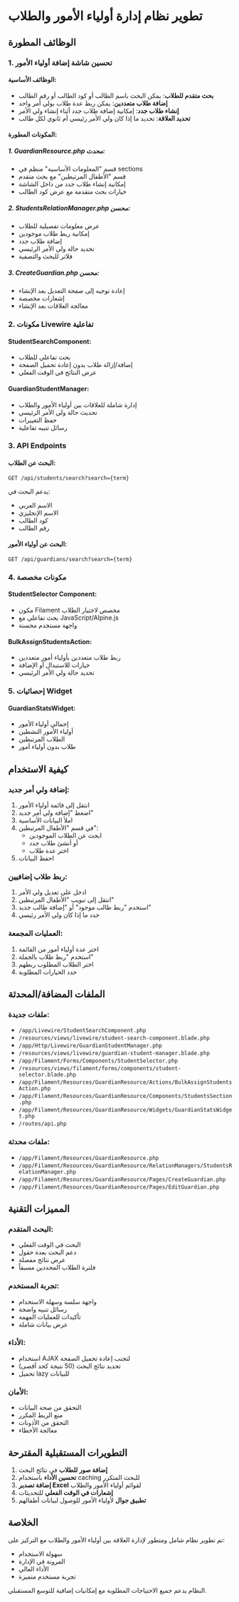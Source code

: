 # تطوير نظام إدارة أولياء الأمور والطلاب

## الوظائف المطورة

### 1. تحسين شاشة إضافة أولياء الأمور

#### الوظائف الأساسية:
- **بحث متقدم للطلاب**: يمكن البحث باسم الطالب أو كود الطالب أو رقم الطالب
- **إضافة طلاب متعددين**: يمكن ربط عدة طلاب بولي أمر واحد
- **إنشاء طلاب جدد**: إمكانية إضافة طلاب جدد أثناء إنشاء ولي الأمر
- **تحديد العلاقة**: تحديد ما إذا كان ولي الأمر رئيسي أم ثانوي لكل طالب

#### المكونات المطورة:

##### 1. GuardianResource.php محدث:
- قسم "المعلومات الأساسية" منظم في sections
- قسم "الأطفال المرتبطين" مع بحث متقدم
- إمكانية إنشاء طلاب جدد من داخل الشاشة
- خيارات بحث متقدمة مع عرض كود الطالب

##### 2. StudentsRelationManager.php محسن:
- عرض معلومات تفصيلية للطلاب
- إمكانية ربط طلاب موجودين
- إضافة طلاب جدد
- تحديد حالة ولي الأمر الرئيسي
- فلاتر للبحث والتصفية

##### 3. CreateGuardian.php محسن:
- إعادة توجيه إلى صفحة التعديل بعد الإنشاء
- إشعارات مخصصة
- معالجة العلاقات بعد الإنشاء

### 2. مكونات Livewire تفاعلية

#### StudentSearchComponent:
- بحث تفاعلي للطلاب
- إضافة/إزالة طلاب بدون إعادة تحميل الصفحة
- عرض النتائج في الوقت الفعلي

#### GuardianStudentManager:
- إدارة شاملة للعلاقات بين أولياء الأمور والطلاب
- تحديث حالة ولي الأمر الرئيسي
- حفظ التغييرات
- رسائل تنبيه تفاعلية

### 3. API Endpoints

#### البحث عن الطلاب:
```
GET /api/students/search?search={term}
```
يدعم البحث في:
- الاسم العربي
- الاسم الإنجليزي
- كود الطالب
- رقم الطالب

#### البحث عن أولياء الأمور:
```
GET /api/guardians/search?search={term}
```

### 4. مكونات مخصصة

#### StudentSelector Component:
- مكون Filament مخصص لاختيار الطلاب
- بحث تفاعلي مع JavaScript/Alpine.js
- واجهة مستخدم محسنة

#### BulkAssignStudentsAction:
- ربط طلاب متعددين بأولياء أمور متعددين
- خيارات للاستبدال أو الإضافة
- تحديد حالة ولي الأمر الرئيسي

### 5. إحصائيات Widget

#### GuardianStatsWidget:
- إجمالي أولياء الأمور
- أولياء الأمور النشطين
- الطلاب المرتبطين
- طلاب بدون أولياء أمور

## كيفية الاستخدام

### إضافة ولي أمر جديد:
1. انتقل إلى قائمة أولياء الأمور
2. اضغط "إضافة ولي أمر جديد"
3. املأ البيانات الأساسية
4. في قسم "الأطفال المرتبطين":
   - ابحث عن الطلاب الموجودين
   - أو أنشئ طلاب جدد
   - اختر عدة طلاب
5. احفظ البيانات

### ربط طلاب إضافيين:
1. ادخل على تعديل ولي الأمر
2. انتقل إلى تبويب "الأطفال المرتبطين"
3. استخدم "ربط طالب موجود" أو "إضافة طالب جديد"
4. حدد ما إذا كان ولي الأمر رئيسي

### العمليات المجمعة:
1. اختر عدة أولياء أمور من القائمة
2. استخدم "ربط طلاب بالجملة"
3. اختر الطلاب المطلوب ربطهم
4. حدد الخيارات المطلوبة

## الملفات المضافة/المحدثة

### ملفات جديدة:
- `/app/Livewire/StudentSearchComponent.php`
- `/resources/views/livewire/student-search-component.blade.php`
- `/app/Http/Livewire/GuardianStudentManager.php`
- `/resources/views/livewire/guardian-student-manager.blade.php`
- `/app/Filament/Forms/Components/StudentSelector.php`
- `/resources/views/filament/forms/components/student-selector.blade.php`
- `/app/Filament/Resources/GuardianResource/Actions/BulkAssignStudentsAction.php`
- `/app/Filament/Resources/GuardianResource/Components/StudentsSection.php`
- `/app/Filament/Resources/GuardianResource/Widgets/GuardianStatsWidget.php`
- `/routes/api.php`

### ملفات محدثة:
- `/app/Filament/Resources/GuardianResource.php`
- `/app/Filament/Resources/GuardianResource/RelationManagers/StudentsRelationManager.php`
- `/app/Filament/Resources/GuardianResource/Pages/CreateGuardian.php`
- `/app/Filament/Resources/GuardianResource/Pages/EditGuardian.php`

## المميزات التقنية

### البحث المتقدم:
- البحث في الوقت الفعلي
- دعم البحث بعدة حقول
- عرض نتائج مفصلة
- فلترة الطلاب المحددين مسبقاً

### تجربة المستخدم:
- واجهة سلسة وسهلة الاستخدام
- رسائل تنبيه واضحة
- تأكيدات للعمليات المهمة
- عرض بيانات شاملة

### الأداء:
- استخدام AJAX لتجنب إعادة تحميل الصفحة
- تحديد نتائج البحث (50 نتيجة كحد أقصى)
- تحميل lazy للبيانات

### الأمان:
- التحقق من صحة البيانات
- منع الربط المكرر
- التحقق من الأذونات
- معالجة الأخطاء

## التطويرات المستقبلية المقترحة

1. **إضافة صور للطلاب** في نتائج البحث
2. **تحسين الأداء** باستخدام caching للبحث المتكرر
3. **إضافة تصدير Excel** لقوائم أولياء الأمور والطلاب
4. **إشعارات في الوقت الفعلي** للتحديثات
5. **تطبيق جوال** لأولياء الأمور للوصول لبيانات أطفالهم

## الخلاصة

تم تطوير نظام شامل ومتطور لإدارة العلاقة بين أولياء الأمور والطلاب مع التركيز على:
- سهولة الاستخدام
- المرونة في الإدارة
- الأداء العالي
- تجربة مستخدم متميزة

النظام يدعم جميع الاحتياجات المطلوبة مع إمكانيات إضافية للتوسع المستقبلي.